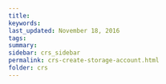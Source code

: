 ```yaml
---
title:  
keywords: 
last_updated: November 18, 2016
tags: 
summary: 
sidebar: crs_sidebar
permalink: crs-create-storage-account.html
folder: crs
---
```


 


